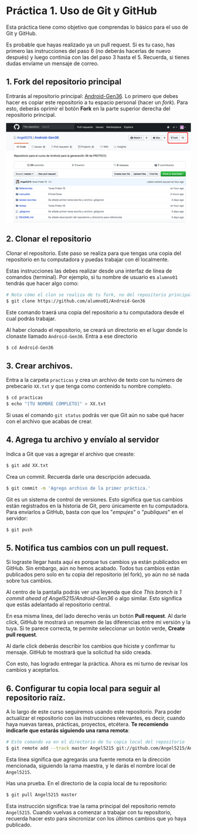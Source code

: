 
# Práctica 1. Uso de Git y GitHub

Esta práctica tiene como objetivo que comprendas lo básico para el uso de Git y GitHub.

Es probable que hayas realizado ya un pull request. Si es tu caso, has primero las instrucciones del paso 6 (no deberás hacerlas de nuevo después) y luego continúa con las del paso 3 hasta el 5. Recuerda, si tienes dudas envíame un mensaje de correo.

## 1. Fork del repositorio principal

Entrarás al repositorio principal: [Android-Gen36](https://github.com/Angel5215/Android-Gen36). Lo primero que debes hacer es copiar este repositorio a tu espacio personal (hacer un *fork*). Para esto, deberás oprimir el botón **Fork** en la parte superior derecha del repositorio principal.

![Paso 1](img/01.png)

## 2. Clonar el repositorio

Clonar el repositorio. Este paso se realiza para que tengas una copia del repositorio en tu computadora y puedas trabajar con él localmente.

Estas instrucciones las debes realizar desde una interfaz de línea de comandos (terminal). Por ejemplo, si tu nombre de usuario es `alumno01` tendrás que hacer algo como:

```bash
# Nota cómo el clon se realiza de tu fork, no del repositorio principal.
$ git clone https://github.com/alumno01/Android-Gen36
```

Este comando traerá una copia del repositorio a tu computadora desde el cual podrás trabajar.

Al haber clonado el repositorio, se creará un directorio en el lugar donde lo clonaste llamado `Android-Gen36`. Entra a ese directorio

```bash
$ cd Android-Gen36
```

## 3. Crear archivos.

Entra a la carpeta `practicas` y crea un archivo de texto con tu número de prebecario `XX.txt` y que tenga como contenido tu nombre completo.

```bash
$ cd practicas
$ echo "[TU NOMBRE COMPLETO]" > XX.txt
```

Si usas el comando `git status` podrás ver que Git aún no sabe qué hacer con el archivo que acabas de crear.

## 4. Agrega tu archivo y envíalo al servidor

Indica a Git que vas a agregar el archivo que creaste:

```bash
$ git add XX.txt
```

Crea un commit. Recuerda darle una descripción adecuada.

```bash
$ git commit -m 'Agrego archivo de la primer práctica.'
```

Git es un sistema de control de versiones. Esto significa que tus cambios están registrados en la historia de Git, pero únicamente en tu computadora. Para enviarlos a GitHub, basta con que los "*empujes*" o "*publiques*" en el servidor:

```bash
$ git push
```

## 5. Notifica tus cambios con un pull request.

Si lograste llegar hasta aquí es porque tus cambios ya están publicados en GitHub. Sin embargo, aún no hemos acabado. Todos tus cambios están publicados pero solo en tu copia del repositorio (el fork), yo aún no sé nada sobre tus cambios. 

Al centro de la pantalla podrás ver una leyenda que dice *This branch is 1 commit ahead of Angel5215/Android-Gen36* o algo similar. Esto significa que estás adelantado al repositorio central.

En esa misma línea, del lado derecho verás un botón **Pull request**. Al darle click, GitHub te mostrará un resumen de las diferencias entre mi versión y la tuya. Si te parece correcta, te permite seleccionar un botón verde, **Create pull request**.

Al darle click deberás describir los cambios que hiciste y confirmar tu mensaje. GitHub te mostrará que la solicitud ha sido creada.

Con esto, has logrado entregar la práctica. Ahora es mi turno de revisar los cambios y aceptarlos.

## 6. Configurar tu copia local para seguir al repositorio raíz.

A lo largo de este curso seguiremos usando este repositorio. Para poder actualizar el repositorio con las instrucciones relevantes, es decir, cuando haya nuevas tareas, prácticas, proyectos, etcétera. **Te recomiendo indicarle que estarás siguiendo una rama remota**:

```bash
# Este comando va en el directorio de tu copia local del repositorio
$ git remote add --track master Angel5215 git://github.com/Angel5215/Android-Gen36
```

Esta línea significa que agregarás una fuente remota en la dirección mencionada, siguiendo la rama maestra, y le darás el nombre local de `Angel5215`.

Has una prueba. En el directorio de la copia local de tu repositorio:

```bash
$ git pull Angel5215 master
```

Esta instrucción significa: trae la rama principal del repositorio remoto `Angel5215`. Cuando vuelvas a comenzar a trabajar con tu repositorio, recuerda hacer esto para sincronizar con los últimos cambios que yo haya publicado. 